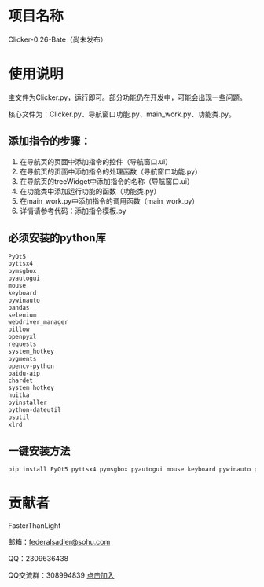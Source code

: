 # 项目名称
Clicker-0.26-Bate（尚未发布）
# 使用说明
主文件为Clicker.py，运行即可。部分功能仍在开发中，可能会出现一些问题。

核心文件为：Clicker.py、导航窗口功能.py、main_work.py、功能类.py。
## 添加指令的步骤：
1. 在导航页的页面中添加指令的控件（导航窗口.ui）
2. 在导航页的页面中添加指令的处理函数（导航窗口功能.py）
3. 在导航页的treeWidget中添加指令的名称（导航窗口.ui）
4. 在功能类中添加运行功能的函数（功能类.py）
5. 在main_work.py中添加指令的调用函数（main_work.py）
6. 详情请参考代码：添加指令模板.py
## 必须安装的python库
```txt
PyQt5
pyttsx4
pymsgbox
pyautogui
mouse
keyboard
pywinauto
pandas
selenium
webdriver_manager
pillow
openpyxl
requests
system_hotkey
pygments
opencv-python
baidu-aip
chardet
system_hotkey
nuitka
pyinstaller
python-dateutil
psutil
xlrd
```
## 一键安装方法
```txt
pip install PyQt5 pyttsx4 pymsgbox pyautogui mouse keyboard pywinauto pandas selenium webdriver_manager pillow openpyxl requests system_hotkey pygments opencv-python baidu-aip chardet nuitka pyinstaller python-dateutil psutil xlrd
```
# 贡献者
FasterThanLight

邮箱：federalsadler@sohu.com

QQ：2309636438

QQ交流群：308994839    [点击加入](https://qm.qq.com/q/3ih3PE16Mg)